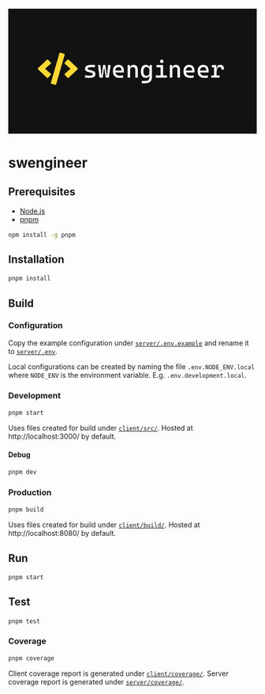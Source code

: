 ![swengineer](images/logo.png)

# swengineer

## Prerequisites

-   [Node.js](https://nodejs.org/en/)
-   [pnpm](https://pnpm.io/)

```bash
npm install -g pnpm
```

## Installation

```bash
pnpm install
```

## Build

### Configuration

Copy the example configuration under [`server/.env.example`](server/.env.example) and rename it to [`server/.env`](server/.env).

Local configurations can be created by naming the file `.env.NODE_ENV.local` where `NODE_ENV` is the environment variable. E.g. `.env.development.local`.

### Development

```bash
pnpm start
```

Uses files created for build under [`client/src/`](client/src/). Hosted at http://localhost:3000/ by default.

#### Debug

```bash
pnpm dev
```

### Production

```bash
pnpm build
```

Uses files created for build under [`client/build/`](client/build/). Hosted at http://localhost:8080/ by default.

## Run

```bash
pnpm start
```

## Test

```
pnpm test
```

### Coverage

```bash
pnpm coverage
```

Client coverage report is generated under [`client/coverage/`](client/coverage/).
Server coverage report is generated under [`server/coverage/`](server/coverage/).
